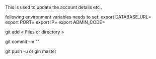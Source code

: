 This is used to update 
the account details etc .

following environment variables needs to set: 
export DATABASE_URL=<mongodb-url>
export PORT=<server port>
export IP=<server ip>
export ADMIN_CODE=<ADMIN KEY to match with admin user>

<!-- To add and commit  -->
git add < Files or directory >
<!-- use . for all changes -->
git commit -m "<Message>"
<!-- to push commits to github -->
git push -u origin master